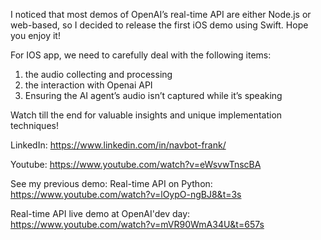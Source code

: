 I noticed that most demos of OpenAI’s real-time API are either Node.js or web-based, so I decided to release the first iOS demo using Swift. Hope you enjoy it!



For IOS app, we need to carefully deal with the following items:
1) the audio collecting and processing
2) the interaction with Openai API
3) Ensuring the AI agent’s audio isn’t captured while it’s speaking

Watch till the end for valuable insights and unique implementation techniques!

LinkedIn:  https://www.linkedin.com/in/navbot-frank/

Youtube: https://www.youtube.com/watch?v=eWsvwTnscBA

See my previous demo:
Real-time API on Python: https://www.youtube.com/watch?v=lOypO-ngBJ8&t=3s

Real-time API live demo at OpenAI'dev day: https://www.youtube.com/watch?v=mVR90WmA34U&t=657s
